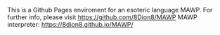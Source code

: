 This is a Github Pages enviroment for an esoteric language MAWP. For further info, please visit https://github.com/8Dion8/MAWP
MAWP interpreter: https://8dion8.github.io/MAWP/

